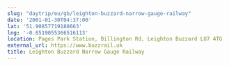 ```yaml
---
slug: "daytrip/eu/gb/leighton-buzzard-narrow-gauge-railway"
date: '2001-01-30T04:37:00'
lat: '51.90857719180663'
lng: '-0.6519055366516113'
location: Pages Park Station, Billington Rd, Leighton Buzzard LU7 4TG
external_url: https://www.buzzrail.uk
title: Leighton Buzzard Narrow Gauge Railway
---
```



